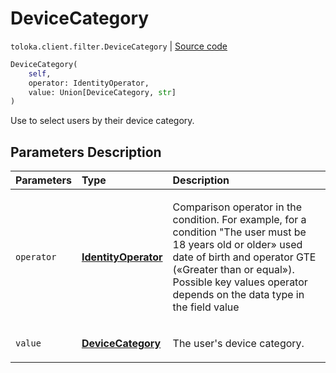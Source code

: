 # DeviceCategory
`toloka.client.filter.DeviceCategory` | [Source code](https://github.com/Toloka/toloka-kit/blob/v0.1.25/src/client/filter.py#L422)

```python
DeviceCategory(
    self,
    operator: IdentityOperator,
    value: Union[DeviceCategory, str]
)
```

Use to select users by their device category.

## Parameters Description

| Parameters | Type | Description |
| :----------| :----| :-----------|
`operator`|**[IdentityOperator](toloka.client.primitives.operators.IdentityOperator.md)**|<p>Comparison operator in the condition. For example, for a condition &quot;The user must be 18 years old or older» used date of birth and operator GTE («Greater than or equal»). Possible key values operator depends on the data type in the field value</p>
`value`|**[DeviceCategory](toloka.client.filter.DeviceCategory.DeviceCategory.md)**|<p>The user&#x27;s device category.</p>
